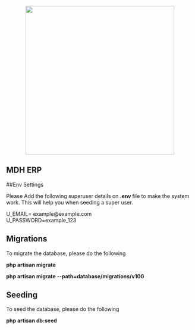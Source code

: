 <p align="center"><a href="https://www.mdh.or.tz" target="_blank"><img src="https://www.mdh.or.tz/images/nicepage-images/mdh.png" width="400"></a></p>


## MDH ERP

##Env Settings
<p>
Please Add the following superuser details on <b>.env </b>file to make the system work. 
This will help you when seeding a super user.
</p>
<p>
U_EMAIL= example@example.com <br>
U_PASSWORD=example_123
</p>

## Migrations
<p>To migrate the database, please do the following</p>
<p><b>php artisan migrate</b></p>
<p><b>php artisan migrate --path=database/migrations/v100</b></p>

## Seeding
<p>To seed the database, please do the following</p>
<p><b>php artisan db:seed</b></p>



